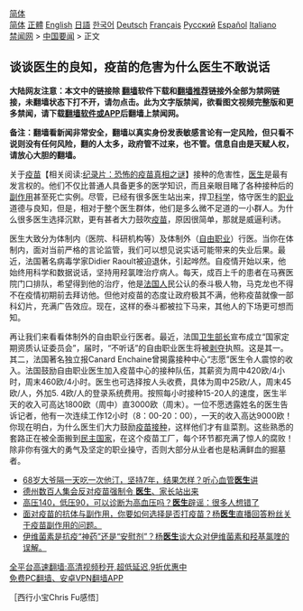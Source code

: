  <!-- 面包屑导航 --> <div class="breadcrumb"><!-- GTranslate: https://gtranslate.io/ -->  <div class="switcher notranslate">  <div class="selected">  <a href="#" onclick="return false;"> 简体</a>  </div>  <div class="option">  <a href="https://www.bannedbook.org" onclick="doGTranslate('zh-CN|zh-CN');jQuery('div.switcher div.selected a').html(jQuery(this).html());return false;" title="简体中文" class="nturl selected"> 简体</a>  <a href="https://www.bannedbook.org/zh-tw/" onclick="doGTranslate('zh-CN|zh-TW');jQuery('div.switcher div.selected a').html(jQuery(this).html());return false;" title="繁體中文" class="nturl"> 正體</a>  <a href="https://www.bannedbook.org/en/" onclick="doGTranslate('zh-CN|en');jQuery('div.switcher div.selected a').html(jQuery(this).html());return false;" title="English" class="nturl"> English</a>  <a href="https://www.bannedbook.org/ja/" onclick="doGTranslate('zh-CN|ja');jQuery('div.switcher div.selected a').html(jQuery(this).html());return false;" title="日本語" class="nturl"> 日語</a>  <a href="https://www.bannedbook.org/ko/" onclick="doGTranslate('zh-CN|ko');jQuery('div.switcher div.selected a').html(jQuery(this).html());return false;" title="한국어" class="nturl"> 한국어</a>  <a href="https://www.bannedbook.org/de/" onclick="doGTranslate('zh-CN|de');jQuery('div.switcher div.selected a').html(jQuery(this).html());return false;" title="Deutsch" class="nturl"> Deutsch</a>  <a href="https://www.bannedbook.org/fr/" onclick="doGTranslate('zh-CN|fr');jQuery('div.switcher div.selected a').html(jQuery(this).html());return false;" title="Français" class="nturl"> Français</a>  <a href="https://www.bannedbook.org/ru/" onclick="doGTranslate('zh-CN|ru');jQuery('div.switcher div.selected a').html(jQuery(this).html());return false;" title="Русский" class="nturl"> Русский</a>  <a href="https://www.bannedbook.org/es/" onclick="doGTranslate('zh-CN|es');jQuery('div.switcher div.selected a').html(jQuery(this).html());return false;" title="Español" class="nturl"> Español</a>  <a href="https://www.bannedbook.org/it/" onclick="doGTranslate('zh-CN|it');jQuery('div.switcher div.selected a').html(jQuery(this).html());return false;" title="Italiano" class="nturl"> Italiano</a>  </div>  </div>      <div class='breadcrumb-sub'><!-- Breadcrumb NavXT 6.3.0 --> <a href="https://www.bannedbook.org/" class="home">禁闻网</a> &gt; <a href="https://www.bannedbook.org/bnews/headline/" class="category">中国要闻</a> &gt; 正文</div></div><h2>谈谈医生的良知，疫苗的危害为什么医生不敢说话</h2> <p class="notice"><b>大陆网友注意：本文中的链接除 <a href="https://github.com/bannedbook/fanqiang" >翻墙</a>软件下载和<a href="https://github.com/killgcd/justmysocks/blob/master/README.md">翻墙推荐</a>链接外全部为禁网链接，未翻墙状态下打不开，请勿点击。此为文字版禁闻，欲看图文视频完整版和更多禁闻，请下载<a href="https://github.com/bannedbook/fanqiang">翻墙软件或APP</a>后翻墙上禁闻网。</p><p>备注：翻墙看新闻非常安全，翻墙以真实身份发表敏感言论有一定风险，但只看不说则没有任何风险，翻的人太多，政府管不过来，也不管。信息自由是天赋人权，请放心大胆的翻墙。</b></p>  <div class="entry"> <p>关于<span class='wp_keywordlink'><a href="https://www.bannedbook.org/bnews/tculture/20160630/551027.html" title="疫苗" target="_blank">疫苗</a></span>【相关阅读:<a href='https://www.bannedbook.org/bnews/topimagenews/20180408/925060.html' target='_blank'>纪录片：恐怖的疫苗真相之谜</a>】接种的危害性，<a href="https://www.bannedbook.org/bnews/tag/%e5%8c%bb%e7%94%9f/" class="st_tag internal_tag" rel="tag" title="标签 医生 下的日志">医生</a>是最有发言权的。他们不仅比普通人具备更多的医学知识，而且亲眼目睹了各种接种后的<a href="https://www.bannedbook.org/bnews/tag/%E5%89%AF%E4%BD%9C%E7%94%A8/" class="st_tag internal_tag" rel="tag" title="标签 副作用 下的日志">副作用</a>甚至死亡实例。尽管，已经有很多医生站出来，捍卫<span class='wp_keywordlink'><a href="https://www.bannedbook.org/forum11/topic309.html" title="禁片：“科学”的棍子" target="_blank">科学</a></span>，恪守医生的<a href="https://www.bannedbook.org/bnews/tag/%E8%81%8C%E4%B8%9A/" class="st_tag internal_tag" rel="tag" title="标签 职业 下的日志">职业</a>道德与良知，但是，相对于整个医生群体，他们是多么微不足道的一小群人。为什么很多医生选择沉默，更有甚者大力鼓吹<a href="https://www.bannedbook.org/bnews/tag/%e7%96%ab%e8%8b%97/" class="st_tag internal_tag" rel="tag" title="标签 疫苗 下的日志">疫苗</a>，原因很简单，那就是威逼利诱。</p> <p>医生大致分为体制内（医院、科研机构等）及体制外（<a href="https://www.bannedbook.org/bnews/tag/%E8%87%AA%E7%94%B1%E8%81%8C%E4%B8%9A/" class="st_tag internal_tag" rel="tag" title="标签 自由职业 下的日志">自由职业</a>）行医。当你在体制内，面对当前严格的言论监管，我们可以想见说实话可能带来的失业后果。最近，法国著名病毒学家Didier Raoult被迫退休，引起哗然。自疫情开始以来，他始终用科学和数据说话，坚持用羟氯喹治疗病人。每天，成百上千的患者在马赛医院门口排队，希望得到他的治疗，他是<a href="https://www.bannedbook.org/bnews/tag/%E6%B3%95%E5%9B%BD%E4%BA%BA/" class="st_tag internal_tag" rel="tag" title="标签 法国人 下的日志">法国人</a>民公认的泰斗极人物，马克龙也不得不在疫情初期前去拜访他。但他对疫苗的态度让政府极其不满，他称疫苗就像一部科幻片，充满广告效应。现在，这样的泰斗都被拉下马来，其他人的下场更可想而知。</p>  <p>再让我们来看看体制外的自由职业行医者。最近，法国<a href="https://www.bannedbook.org/bnews/tag/%E5%8D%AB%E7%94%9F%E9%83%A8%E9%95%BF/" class="st_tag internal_tag" rel="tag" title="标签 卫生部长 下的日志">卫生部长</a>宣布成立“国家定期资质认证委员会”，届时，“不听话”的自由职业医生将被<span class='wp_keywordlink'><a href="https://www.bannedbook.org/forum2/topic21.html" title="《剥夺》 黄建民 著" target="_blank">剥夺</a></span>执照。这是其一。其二，法国著名独立报Canard Enchaine曾揭露接种中心“志愿”医生令人震惊的收入。法国鼓励自由职业医生加入疫苗中心的接种队伍，其薪资为周中420欧/4小时，周末460欧/4小时。医生也可选择按人头收费，具体为周中25欧/人，周末45欧/人，外加5. 4欧/人的登录系统费用。按照每小时接种15-20人的速度，医生半天的收入可高达1800欧（周中）直3000欧（周末）。一位不愿透露姓名的医生告诉记者，他有一次连续工作12小时（8：00-20：00），一天的收入高达9000欧！你现在明白，为什么医生们大力鼓励<a href="https://www.bannedbook.org/bnews/tag/%E7%96%AB%E8%8B%97%E6%8E%A5%E7%A7%8D/" class="st_tag internal_tag" rel="tag" title="标签 疫苗接种 下的日志">疫苗接种</a>，这样他们才有韭菜割。这些熟悉的套路正在被全面搬到<a href="https://www.bannedbook.org/bnews/tag/%e6%b0%91%e4%b8%bb%e5%9b%bd%e5%ae%b6/" class="st_tag internal_tag" rel="tag" title="标签 民主国家 下的日志">民主国家</a>，在这个疫苗工厂，每个环节都充满了惊人的腐败！除非你有强大的勇气及坚定的职业操守，否则大部分从业者也是粘满鲜血的掘墓者。</p> <ul class='op-related-articles' title='相关阅读'> <li><a href='https://www.bannedbook.org/bnews/health/20210825/1612707.html' target='_blank'>68岁大爷隔一天吃一次他汀，坚持7年，结果怎样？听心血管<b>医生</b>讲</a></li> <li><a href='https://www.bannedbook.org/bnews/taiwannews/20210825/1612648.html' target='_blank'>德州数百人集会反对疫苗强制令 <b>医生</b>、家长站出来</a></li> <li><a href='https://www.bannedbook.org/bnews/health/20210825/1612617.html' target='_blank'>高压140，低压90，可以诊断为高血压吗？<b>医生</b>辟谣：很多人想错了</a></li> <li><a href='https://www.bannedbook.org/bnews/bannedvideo/20210824/1612006.html' target='_blank'>面对疫苗的抗体与副作用，你要如何选择是否打疫苗？杨<b>医生</b>直播回答粉丝关于疫苗副作用的问题。</a></li> <li><a href='https://www.bannedbook.org/bnews/bannedvideo/20210824/1612004.html' target='_blank'>伊维菌素是抗疫“神药”还是“安慰剂”？杨<b>医生</b>谈大众对伊维菌素和羟基氯喹的误解。</a></li> </ul> <p class="texttj"> <a href="https://github.com/bannedbook/fanqiang/wiki/V2ray%E6%9C%BA%E5%9C%BA" target="_blank">全平台高速翻墙:高清视频秒开,超低延迟,9折优惠中</a><br/> <a href="https://github.com/bannedbook/fanqiang/wiki/%E7%A6%81%E9%97%BB%E7%BD%91%E5%AE%89%E5%8D%93%E7%BF%BB%E5%A2%99%E6%96%B0%E9%97%BBAPP" target="_blank">免费PC翻墙、安卓VPN翻墙APP</a></p> <p>［西行小宝Chris Fu感悟］</p><a name='sharetosocial'></a>  <div style="margin-bottom:5px;padding-bottom:5px;clear:both"> <div id="archive-pix-1" class="banner-ads"> <!-- AuctionX Display platform tag START --> <div id="26318x728x90x621x_ADSLOT2" clicktrack="%%CLICK_URL_ESC%%"></div> <!-- AuctionX Display platform tag END --> </div> <div id="archive-pix-2" class="banner-ads"> <!-- AuctionX Display platform tag START --> <div id="26315x300x250x621x_ADSLOT2" clicktrack="%%CLICK_URL_ESC%%"></div> <!-- AuctionX Display platform tag END --> </div> </div>  <div id="archive-pix-1" class="banner-ads"> <!-- AuctionX Display platform tag START --> <div id="26318x728x90x621x_ADSLOT3" clicktrack="%%CLICK_URL_ESC%%"></div> <!-- AuctionX Display platform tag END --> </div> </div><!--END ENTRY--> 